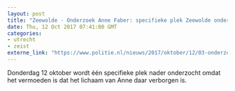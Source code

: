 ```yaml
---
layout: post
title: "Zeewolde - Onderzoek Anne Faber: specifieke plek Zeewolde onderzocht"
date: Thu, 12 Oct 2017 07:41:00 GMT
categories: 
- utrecht 
- zeist 
externe_link: "https://www.politie.nl/nieuws/2017/oktober/12/03-onderzoek-anne-faber-12-oktober.html"
---
```


Donderdag 12 oktober wordt één specifieke plek nader onderzocht omdat het vermoeden is dat het lichaam van Anne daar verborgen is.
